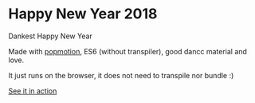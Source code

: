 # Happy New Year 2018

Dankest Happy New Year

Made with [popmotion][1], ES6 (without transpiler), good dancc material and love.

It just runs on the browser, it does not need to transpile nor bundle :)

[See it in action][2]


  [1]: https://popmotion.io
  [2]: https://fan.melchor9000.me/2018
